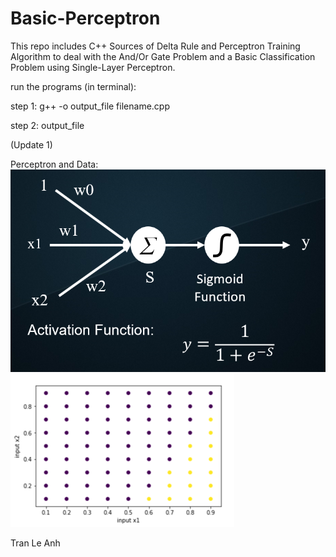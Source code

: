 # Basic-Perceptron
This repo includes C++ Sources of Delta Rule and Perceptron Training Algorithm to deal with the And/Or Gate Problem and a Basic Classification Problem using Single-Layer Perceptron.

run the programs (in terminal):

step 1: g++ -o output_file filename.cpp

step 2: output_file

(Update 1)

Perceptron and Data:
![picture](added_w0_perceptron.png)
![picture](data.png)

Tran Le Anh
